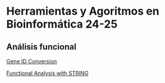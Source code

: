 
# Herramientas y Agoritmos en Bioinformática 24-25
## Análisis funcional
[Gene ID Conversion](https://amoyag.github.io/HAB_24-25/GeneID_Conversion)


[Functional Analysis with STRING](https://amoyag.github.io/HAB_24-25/funct_anal-stringdb.ipynb)

